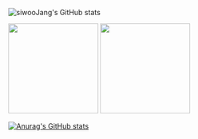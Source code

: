 ![siwooJang's GitHub stats](https://github-readme-stats.vercel.app/api?username=siwooJang&show_icons=true&theme=tokyonight)  

<p>
  <img height="180em" src="https://github-readme-stats.vercel.app/api?username=siwooJang&show_icons=true&include_all_commits=true&bg_color=30,e96443,904e95&title_color=fff&text_color=fff&theme=tokyonight">
  <img height="180em" src="https://github-readme-stats.vercel.app/api/top-langs/?username=siwooJang&layout=compact&bg_color=30,e96443,904e95&title_color=fff&text_color=fff&theme=tokyonight">
</p>

[![Anurag's GitHub stats](https://github-readme-stats.vercel.app/api?username=siwooJang)](https://github.com/anuraghazra/github-readme-stats)

